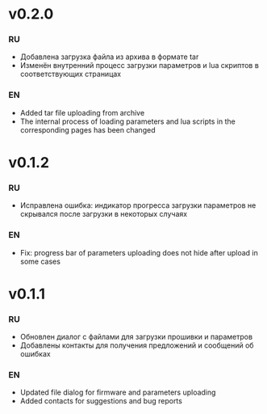 # v0.2.0

### RU
* Добавлена загрузка файла из архива в формате tar
* Изменён внутренний процесс загрузки параметров и lua скриптов в соответствующих страницах

### EN
* Added tar file uploading from archive
* The internal process of loading parameters and lua scripts in the corresponding pages has been changed 

# v0.1.2

### RU
* Исправлена ошибка: индикатор прогресса загрузки параметров не скрывался после загрузки в некоторых случаях

### EN
* Fix: progress bar of parameters uploading does not hide after upload in some cases

# v0.1.1

### RU
* Обновлен диалог с файлами для загрузки прошивки и параметров
* Добавлены контакты для получения предложений и сообщений об ошибках

### EN
* Updated file dialog for firmware and parameters uploading
* Added contacts for suggestions and bug reports